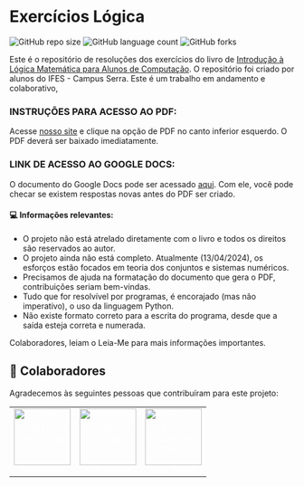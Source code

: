 ﻿# Exercícios Lógica

![GitHub repo size](https://img.shields.io/github/repo-size/enzohubner/MovieMapper?style=for-the-badge)
![GitHub language count](https://img.shields.io/github/languages/count/enzohubner/MovieMapper?style=for-the-badge)
![GitHub forks](https://img.shields.io/github/forks/enzohubner/MovieMapper?style=for-the-badge)

Este é o repositório de resoluções dos exercícios do livro de [Introdução à Lógica Matemática para Alunos de Computação](https://codeberg.org/profjeffandrade/ilm-book). O repositório foi criado por alunos do IFES - Campus Serra. Este é um trabalho em andamento e colaborativo,


### INSTRUÇÕES PARA ACESSO AO PDF:

Acesse [nosso site](https://hei-lima.github.io/exercicioslogica/) e clique na opção de PDF no canto inferior esquerdo. O PDF deverá ser baixado imediatamente.

### LINK DE ACESSO AO GOOGLE DOCS:
O documento do Google Docs pode ser acessado [aqui](https://docs.google.com/document/d/1r7mQCIGDCi5zBh5zvCXT4sMSgauUfq5CGGZscnMyryA/edit?usp=sharing). Com ele, você pode checar se existem respostas novas antes do PDF ser criado. 

#### 💻 Informações relevantes:

 - O projeto não está atrelado diretamente com o livro e todos os direitos são reservados ao autor.
 - O projeto ainda não está completo. Atualmente (13/04/2024), os esforços estão focados em teoria dos conjuntos e sistemas numéricos.
 - Precisamos de ajuda na formatação do documento que gera o PDF, contribuições seriam bem-vindas.
 - Tudo que for resolvível por programas, é encorajado (mas não imperativo), o uso da linguagem Python. 
 - Não existe formato correto para a escrita do programa, desde que a saída esteja correta e numerada.
 
Colaboradores, leiam o Leia-Me para mais informações importantes.

## 🤝 Colaboradores

Agradecemos às seguintes pessoas que contribuíram para este projeto:

<table>
  <tr>
   <td align="center">
      <a href="https://github.com/Hei-Lima" title="" style="text-decoration: none; color:  #FFFFFF">
        <img src="https://avatars.githubusercontent.com/u/162245613?v=4" width="100px;" alt="Foto Heitor Lima no GitHub"/><br>
        <sub>
          <b>Heitor Lima</b>
        </sub>
      </a>
    </td>
   <td align="center">
      <a href="https://github.com/ogianpaneto" title="" style="text-decoration: none; color: #FFFFFF;">
        <img src="https://avatars.githubusercontent.com/u/66529207?v=4" width="100px;" alt="Foto Gian Paneto no GitHub"/><br>
        <sub>
          <b>Gian Paneto</b>
        </sub>
      </a>
    </td>
    <td align="center">
      <a href="https://github.com/enzohubner" title="" style="text-decoration: none; color: #FFFFFF;">
        <img src="https://avatars.githubusercontent.com/u/94123023?s=400&u=823c0ea99dbd99d62ea0d6e0fe768a8e6af35ed0&v=4" width="100px;" alt="Foto do Enzo Hubner no GitHub"/><br>
        <sub>
          <b>Enzo Hubner</b>
        </sub>
      </a>
    </td>
  </tr>
</table>
